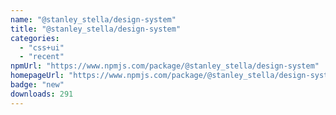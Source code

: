```yaml
---
name: "@stanley_stella/design-system"
title: "@stanley_stella/design-system"
categories:
  - "css+ui"
  - "recent"
npmUrl: "https://www.npmjs.com/package/@stanley_stella/design-system"
homepageUrl: "https://www.npmjs.com/package/@stanley_stella/design-system"
badge: "new"
downloads: 291
---
```


